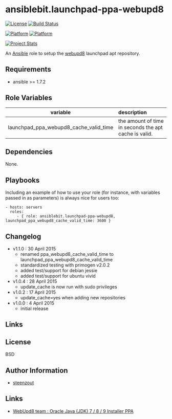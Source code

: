 # ansiblebit.launchpad-ppa-webupd8

[![License](https://img.shields.io/badge/license-New%20BSD-blue.svg?style=flat)](https://raw.githubusercontent.com/ansiblebit/launchpad-ppa-webupd8/master/LICENSE)
[![Build Status](https://travis-ci.org/ansiblebit/launchpad-ppa-webupd8.svg?branch=master)](https://travis-ci.org/ansiblebit/launchpad-ppa-webupd8)

[![Platform](http://img.shields.io/badge/platforms-debian-a80030.svg?style=flat)](#)
[![Platform](http://img.shields.io/badge/platforms-ubuntu-dd4814.svg?style=flat)](#)

[![Project Stats](https://www.openhub.net/p/ansiblebit-launchpad-ppa-webupd8/widgets/project_thin_badge.gif)](https://www.openhub.net/p/ansiblebit-launchpad-ppa-webupd8/)

An [Ansible](http://www.ansible.com) role to setup the [webupd8](http://www.webupd8.org/) launchpad apt repository. 

## Requirements

- ansible >= 1.7.2

## Role Variables

| variable | description |
|:----------------------------:|:-----|
| launchpad_ppa_webupd8_cache_valid_time | the amount of time in seconds the apt cache is valid. |

## Dependencies

None.

## Playbooks

Including an example of how to use your role
(for instance, with variables passed in as parameters)
is always nice for users too:

    - hosts: servers
      roles:
         - { role: ansiblebit.launchpad-ppa-webupd8, launchpad_ppa_webupd8_cache_valid_time: 3600 }

## Changelog

- v1.1.0 : 30 April 2015
    - renamed ppa_webupd8_cache_valid_time to launchpad_ppa_webupd8_cache_valid_time
    - standardized testing with primogen v2.0.2
    - added test/support for debian jessie
    - added test/support for ubuntu vivid
- v1.0.4 : 28 April 2015
    - update_cache is now run with sudo privileges
- v1.0.2 : 17 April 2015
    - update_cache=yes when adding new repositories
- v1.0.0 : 4 April 2015
    - initial release

## Links


## License

BSD

## Author Information

- [steenzout](http://github.com/steenzout)

## Links

- [WebUpd8 team : Oracle Java (JDK) 7 / 8 / 9 Installer PPA](https://launchpad.net/~webupd8team/+archive/ubuntu/java)
